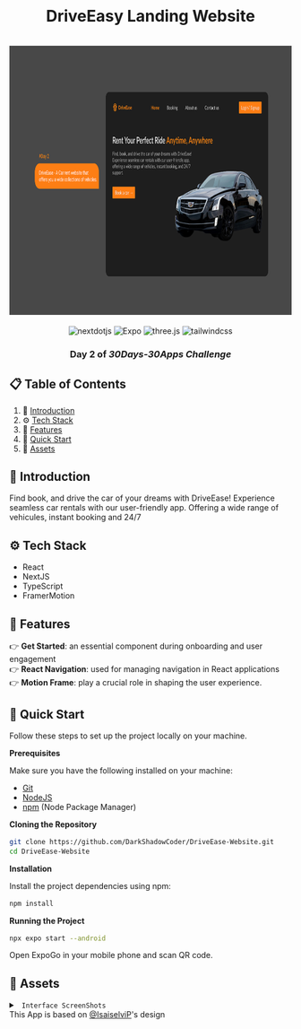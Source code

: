 <div align="center">
  <br />
    <h1>DriveEasy Landing Website</h1>
  <br />
  <img src="./docs/landing.png" alt="Onbording Screen"  width="100%" height="480px"/>
  <br />
  <div>
    <br/>
    <img src="https://img.shields.io/badge/-NexJS-black?style=for-the-badge&logoColor=white&logo=nextdotjs&color=000020" alt="nextdotjs" />
    <img src="https://img.shields.io/badge/-Framer_Motion-black?style=for-the-badge&logoColor=white&logo=framermotion&color=34A853" alt="Expo" />
    <img src="https://img.shields.io/badge/-TypeScript-black?style=for-the-badge&logoColor=white&logo=TypeScript&color=3178C6" alt="three.js" />
    <img src="https://img.shields.io/badge/-ReactJS-black?style=for-the-badge&logoColor=white&logo=React&color=61DAFB" alt="tailwindcss" />
  </div>

  <h3 align="center">Day 2 of <b><i>30Days-30Apps Challenge</i> </b></h3>
</div>

## 📋 <a name="table">Table of Contents</a>

1. 🤖 [Introduction](#introduction)
2. ⚙️ [Tech Stack](#tech-stack)
3. 🔋 [Features](#features)
4. 🤸 [Quick Start](#quick-start)
6. 🔗 [Assets](#links)

## <a name="introduction">🤖 Introduction</a>

Find book, and drive the car of your dreams with DriveEase! Experience seamless car rentals with our user-friendly app. Offering a wide range of vehicules, instant booking and 24/7


## <a name="tech-stack">⚙️ Tech Stack</a>

- React
- NextJS
- TypeScript
- FramerMotion

## <a name="features">🔋 Features</a>

👉 **Get Started**:  an essential component during onboarding and user engagement <br />
👉 **React Navigation**: used for managing navigation in React applications<br />
👉 **Motion Frame**:  play a crucial role in shaping the user experience. <br />


## <a name="quick-start">🤸 Quick Start</a>

Follow these steps to set up the project locally on your machine.

**Prerequisites**

Make sure you have the following installed on your machine:

- [Git](https://git-scm.com/)
- [NodeJS](https://nodejs.org/en)
- [npm](https://www.npmjs.com/) (Node Package Manager)

**Cloning the Repository**

```bash
git clone https://github.com/DarkShadowCoder/DriveEase-Website.git
cd DriveEase-Website
```

**Installation**

Install the project dependencies using npm:

```bash
npm install
```

**Running the Project**

```bash
npx expo start --android
```

Open ExpoGo in your mobile phone and scan QR code.

## <a name="links">🔗 Assets</a>
<details>
  <summary><code> Interface ScreenShots</code></summary>
  <img src="./docs/screen1.png" width="900px" height="350" style="border-radius: 25px" />

</details>
This App is based on <a href="https://www.behance.net/isaiselvi">@IsaiselviP</a>'s design


 
